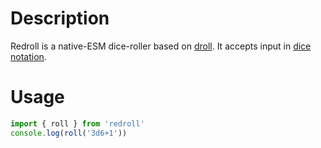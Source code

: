 # Description

Redroll is a native-ESM dice-roller based on [droll](github.com/thebinarypenguin/droll). It accepts input in [dice notation](http://en.wikipedia.org/wiki/Dice_notation).

# Usage

```JavaScript
import { roll } from 'redroll'
console.log(roll('3d6+1'))
```

